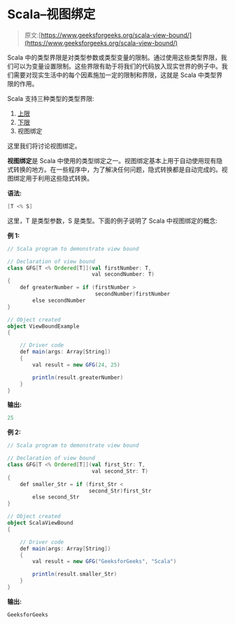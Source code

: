 # Scala–视图绑定

> 原文:[https://www.geeksforgeeks.org/scala-view-bound/](https://www.geeksforgeeks.org/scala-view-bound/)

Scala 中的类型界限是对类型参数或类型变量的限制。通过使用这些类型界限，我们可以为变量设置限制。这些界限有助于将我们的代码放入现实世界的例子中。我们需要对现实生活中的每个因素施加一定的限制和界限，这就是 Scala 中类型界限的作用。

Scala 支持三种类型的类型界限:

1.  [上限](https://www.geeksforgeeks.org/scala-upper-bound/)
2.  [下限](https://www.geeksforgeeks.org/scala-lower-bound/)
3.  视图绑定

这里我们将讨论视图绑定。

**视图绑定**是 Scala 中使用的类型绑定之一。视图绑定基本上用于自动使用现有隐式转换的地方。在一些程序中，为了解决任何问题，隐式转换都是自动完成的。视图绑定用于利用这些隐式转换。

**语法:**

```scala
[T <% S]
```

这里，T 是类型参数，S 是类型。下面的例子说明了 Scala 中视图绑定的概念:

**例 1:**

```scala
// Scala program to demonstrate view bound 

// Declaration of view bound
class GFG[T <% Ordered[T]](val firstNumber: T, 
                           val secondNumber: T) 
{
    def greaterNumber = if (firstNumber > 
                            secondNumber)firstNumber 
        else secondNumber
}

// Object created
object ViewBoundExample 
{

    // Driver code
    def main(args: Array[String]) 
    {
        val result = new GFG(24, 25)

        println(result.greaterNumber)
    }
}
```

**输出:**

```scala
25
```

**例 2:**

```scala
// Scala program to demonstrate view bound 

// Declaration of view bound
class GFG[T <% Ordered[T]](val first_Str: T, 
                           val second_Str: T) 
{
    def smaller_Str = if (first_Str < 
                          second_Str)first_Str 
        else second_Str
}

// Object created
object ScalaViewBound 
{

    // Driver code
    def main(args: Array[String]) 
    {
        val result = new GFG("GeeksforGeeks", "Scala")

        println(result.smaller_Str)
    }
}
```

**输出:**

```scala
GeeksforGeeks
```
